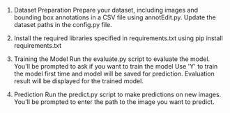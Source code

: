 1. Dataset Preparation
    Prepare your dataset, including images and bounding box annotations in a CSV file using annotEdit.py.
    Update the dataset paths in the config.py file.

2. Install the required libraries specified in requirements.txt
   using pip install requirements.txt
   
2. Training the Model
    Run the evaluate.py script to evaluate the model. 
    You'll be prompted to ask if you want to train the model 
    Use 'Y' to train the model first time and model will be saved for prediction.
    Evaluation result will be displayed for the trained model.

3. Prediction
    Run the predict.py script to make predictions on new images. 
    You'll be prompted to enter the path to the image you want to predict.